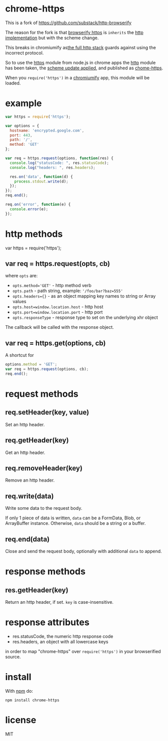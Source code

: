 # chrome-https

This is a fork of https://github.com/substack/http-browserify

The reason for the fork is that [browserify https](https://github.com/substack/https-browserify/blob/master/index.js) 
is `inherits` the [http implementation](https://github.com/substack/http-browserify) but with the scheme change.

This breaks in chromiumify as[the full http stack](https://github.com/jscissr/http-node) guards against using the incorrect protocol.

So to use the [https](https://nodejs.org/api/https.html) module from node.js in chrome apps the [http](https://github.com/substack/http-browserify) module 
has been taken, the [scheme update applied](https://github.com/No9/chrome-https/blob/master/chrome.js#L11), and published as [chome-https](https://www.npmjs.com/package/chrome-https).

When you `require('https')` in a
[chromiumify](http://github.com/chromiumify/chromiumify) app, this module will be loaded.

# example

``` js
var https = require('https');

var options = {
  hostname: 'encrypted.google.com',
  port: 443,
  path: '/',
  method: 'GET'
};

var req = https.request(options, function(res) {
  console.log("statusCode: ", res.statusCode);
  console.log("headers: ", res.headers);

  res.on('data', function(d) {
    process.stdout.write(d);
  });
});
req.end();

req.on('error', function(e) {
  console.error(e);
});
```

# http methods

var https = require('https');

## var req = https.request(opts, cb)

where `opts` are:

* `opts.method='GET'` - http method verb
* `opts.path` - path string, example: `'/foo/bar?baz=555'`
* `opts.headers={}` - as an object mapping key names to string or Array values
* `opts.host=window.location.host` - http host
* `opts.port=window.location.port` - http port
* `opts.responseType` - response type to set on the underlying xhr object

The callback will be called with the response object.

## var req = https.get(options, cb)

A shortcut for

``` js
options.method = 'GET';
var req = https.request(options, cb);
req.end();
```

# request methods

## req.setHeader(key, value)

Set an http header.

## req.getHeader(key)

Get an http header.

## req.removeHeader(key)

Remove an http header.

## req.write(data)

Write some data to the request body.

If only 1 piece of data is written, `data` can be a FormData, Blob, or
ArrayBuffer instance. Otherwise, `data` should be a string or a buffer.

## req.end(data)

Close and send the request body, optionally with additional `data` to append.

# response methods

## res.getHeader(key)

Return an http header, if set. `key` is case-insensitive.

# response attributes

* res.statusCode, the numeric http response code
* res.headers, an object with all lowercase keys


in order to map "chrome-https" over `require('https')` in your browserified
source.

# install

With [npm](https://npmjs.org) do:

```
npm install chrome-https
```

# license

MIT
